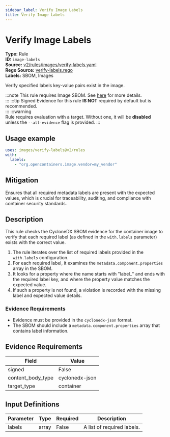 ```yaml
---
sidebar_label: Verify Image Labels
title: Verify Image Labels
---  
```

# Verify Image Labels  
**Type:** Rule  
**ID:** `image-labels`  
**Source:** [v2/rules/images/verify-labels.yaml](https://github.com/scribe-public/sample-policies/blob/main/v2/rules/images/verify-labels.yaml)  
**Rego Source:** [verify-labels.rego](https://github.com/scribe-public/sample-policies/blob/main/v2/rules/images/verify-labels.rego)  
**Labels:** SBOM, Images  

Verify specified labels key-value pairs exist in the image.

:::note 
This rule requires Image SBOM. See [here](https://deploy-preview-299--scribe-security.netlify.app/docs/valint/sbom) for more details.  
::: 
:::tip 
Signed Evidence for this rule **IS NOT** required by default but is recommended.  
::: 
:::warning  
Rule requires evaluation with a target. Without one, it will be **disabled** unless the `--all-evidence` flag is provided.
::: 

## Usage example

```yaml
uses: images/verify-labels@v2/rules
with:
  labels:
    - "org.opencontainers.image.vendor=my_vendor"
```

## Mitigation  
Ensures that all required metadata labels are present with the expected values, which is crucial for traceability, auditing, and compliance with container security standards.



## Description  
This rule checks the CycloneDX SBOM evidence for the container image to verify that each 
required label (as defined in the `with.labels` parameter) exists with the correct value.

1. The rule iterates over the list of required labels provided in the `with.labels` configuration.
2. For each required label, it examines the `metadata.component.properties` array in the SBOM.
3. It looks for a property where the name starts with "label_" and ends with the required label key, and
   where the property value matches the expected value.
4. If such a property is not found, a violation is recorded with the missing label and expected value details.

### **Evidence Requirements**
- Evidence must be provided in the `cyclonedx-json` format.
- The SBOM should include a `metadata.component.properties` array that contains label information.


## Evidence Requirements  
| Field | Value |
|-------|-------|
| signed | False |
| content_body_type | cyclonedx-json |
| target_type | container |

## Input Definitions  
| Parameter | Type | Required | Description |
|-----------|------|----------|-------------|
| labels | array | False | A list of required labels. |

